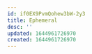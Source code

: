 ```yaml
---
id: if0EX9PvmQohew3bW-2y3
title: Ephemeral
desc: ''
updated: 1644961726970
created: 1644961726970
---
```



